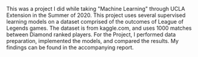This was a project I did while taking "Machine Learning" through UCLA Extension in the Summer of 2020.  This project uses several supervised learning models on a dataset comprised of the outcomes of League of Legends games. The dataset is from kaggle.com, and uses 1000 matches between Diamond ranked players.
For the Project, I performed data preparation, implemented the models, and compared the results.  My findings can be found in the accompanying report.
